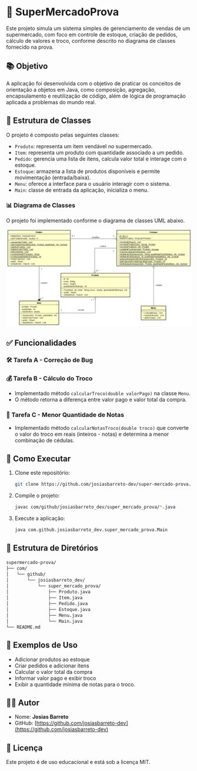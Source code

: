 
# 🛒 SuperMercadoProva

Este projeto simula um sistema simples de gerenciamento de vendas de um supermercado, com foco em controle de estoque, criação de pedidos, cálculo de valores e troco, conforme descrito no diagrama de classes fornecido na prova.

## 📚 Objetivo

A aplicação foi desenvolvida com o objetivo de praticar os conceitos de orientação a objetos em Java, como composição, agregação, encapsulamento e reutilização de código, além de lógica de programação aplicada a problemas do mundo real.

## 🧩 Estrutura de Classes

O projeto é composto pelas seguintes classes:

- `Produto`: representa um item vendável no supermercado.
- `Item`: representa um produto com quantidade associado a um pedido.
- `Pedido`: gerencia uma lista de itens, calcula valor total e interage com o estoque.
- `Estoque`: armazena a lista de produtos disponíveis e permite movimentação (entrada/baixa).
- `Menu`: oferece a interface para o usuário interagir com o sistema.
- `Main`: classe de entrada da aplicação, inicializa o menu.

### 📊 Diagrama de Classes

O projeto foi implementado conforme o diagrama de classes UML abaixo.

![Diagrama de Classes do Projeto SuperMercadoProva](docs/supermercado_class_diagram.png)


## ✅ Funcionalidades

### 🛠️ Tarefa A - Correção de Bug

[//]: # (- Corrigido o bug relacionado ao uso incorreto do tipo `Object` no cálculo do valor total dos pedidos.)

[//]: # (- Substituídos métodos `get&#40;&#41;` e `set&#40;&#41;` genéricos por métodos específicos como `getPreco&#40;&#41;`, `getQuantidade&#40;&#41;` etc.)

### 💰 Tarefa B - Cálculo do Troco

- Implementado método `calcularTroco(double valorPago)` na classe `Menu`.
- O método retorna a diferença entre valor pago e valor total da compra.

### 🧮 Tarefa C - Menor Quantidade de Notas

- Implementado método `calcularNotasTroco(double troco)` que converte o valor do troco em reais (inteiros - notas) e determina a menor combinação de cédulas.

## 🚀 Como Executar

1. Clone este repositório:
   ```bash
   git clone https://github.com/josiasbarreto-dev/super-mercado-prova.git
   ```
2. Compile o projeto:
   ```bash
   javac com/github/josiasbarreto_dev/super_mercado_prova/*.java
   ```
3. Execute a aplicação:
   ```bash
   java com.github.josiasbarreto_dev.super_mercado_prova.Main
   ```

## 📁 Estrutura de Diretórios

```
supermercado-prova/
├── com/
│   └── github/
│       └── josiasbarreto_dev/
│           └── super_mercado_prova/
│               ├── Produto.java
│               ├── Item.java
│               ├── Pedido.java
│               ├── Estoque.java
│               ├── Menu.java
│               └── Main.java
└── README.md
```

## 🧪 Exemplos de Uso

- Adicionar produtos ao estoque
- Criar pedidos e adicionar itens
- Calcular o valor total da compra
- Informar valor pago e exibir troco
- Exibir a quantidade mínima de notas para o troco.

## 👨‍💻 Autor

- Nome: **Josias Barreto**
- GitHub: [https://github.com/josiasbarreto-dev](https://github.com/josiasbarreto-dev)

## 📄 Licença

Este projeto é de uso educacional e está sob a licença MIT.

